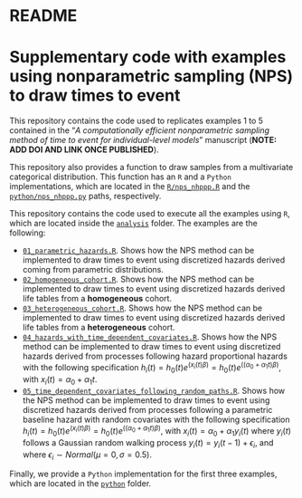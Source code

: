# README


# Supplementary code with examples using nonparametric sampling (NPS) to draw times to event

This repository contains the code used to replicates examples 1 to 5
contained in the “*A computationally efficient nonparametric sampling
method of time to event for individual-level models*” manuscript
(**NOTE: ADD DOI AND LINK ONCE PUBLISHED**).

This repository also provides a function to draw samples from a
multivariate categorical distribution. This function has an `R` and a
`Python` implementations, which are located in the
[`R/nps_nhppp.R`](https://github.com/DARTH-git/NPS_time_to_event/blob/main/R/nps_nhppp.R)
and the
[`python/nps_nhppp.py`](https://github.com/DARTH-git/NPS_time_to_event/blob/main/python/nps_nhpp.py) paths,
respectively.

This repository contains the code used to execute all the examples using
`R`, which are located inside the
[`analysis`](https://github.com/DARTH-git/NPS_time_to_event/tree/main/analysis)
folder. The examples are the following:

- [`01_parametric_hazards.R`](https://github.com/DARTH-git/NPS_time_to_event/blob/main/analysis/01_parametric_hazards.R).
  Shows how the NPS method can be implemented to draw times to event
  using discretized hazards derived coming from parametric
  distributions.
- [`02_homogeneous_cohort.R`](https://github.com/DARTH-git/NPS_time_to_event/blob/main/analysis/02_homogeneous_cohort.R).
  Shows how the NPS method can be implemented to draw times to event
  using discretized hazards derived life tables from a **homogeneous**
  cohort.
- [`03_heterogeneous_cohort.R`](https://github.com/DARTH-git/NPS_time_to_event/blob/main/analysis/03_heterogeneous_cohort.R).
  Shows how the NPS method can be implemented to draw times to event
  using discretized hazards derived life tables from a **heterogeneous**
  cohort.
- [`04_hazards_with_time_dependent_covariates.R`](https://github.com/DARTH-git/NPS_time_to_event/blob/main/analysis/04_hazards_with_time_dependent_covariates.R).
  Shows how the NPS method can be implemented to draw times to event
  using discretized hazards derived from processes following hazard
  proportional hazards with the following specification
  $h_i(t) = h_0(t) e^{(x_i(t)\beta)} = h_0(t) e^{((\alpha_0 + \alpha_1 t)\beta)}$,
  with $x_i(t) = \alpha_0 + \alpha_1 t$.
- [`05_time_dependent_covariates_following_random_paths.R`](https://github.com/DARTH-git/NPS_time_to_event/blob/main/analysis/05_time_dependent_covariates_following_random_paths.R).
  Shows how the NPS method can be implemented to draw times to event
  using discretized hazards derived from processes following a
  parametric baseline hazard with random covariates with the following
  specification
  $h_i(t) = h_0(t) e^{(x_i(t)\beta)} = h_0(t) e^{((\alpha_0 + \alpha_1 t)\beta)}$,
  with $x_i(t) = \alpha_0 + \alpha_1 y_i(t)$ where $y_i(t)$ follows a
  Gaussian random walking process $y_i(t) = y_i(t-1) + \epsilon_i$, and
  where $\epsilon_i \sim Normal(\mu = 0, \sigma = 0.5)$.

Finally, we provide a `Python` implementation for the first three
examples, which are located in the
[`python`](https://github.com/DARTH-git/NPS_time_to_event/tree/main/python)
folder.
